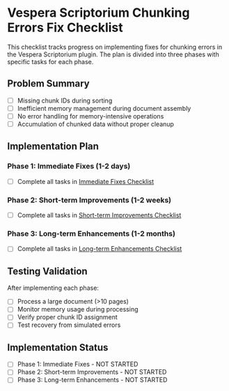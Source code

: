 # Vespera Scriptorium Chunking Errors Fix Checklist

This checklist tracks progress on implementing fixes for chunking errors in the Vespera Scriptorium plugin. The plan is divided into three phases with specific tasks for each phase.

## Problem Summary
- [ ] Missing chunk IDs during sorting
- [ ] Inefficient memory management during document assembly
- [ ] No error handling for memory-intensive operations
- [ ] Accumulation of chunked data without proper cleanup

## Implementation Plan

### Phase 1: Immediate Fixes (1-2 days)
- [ ] Complete all tasks in [Immediate Fixes Checklist](./01-immediate-fixes/immediate-fixes-checklist.md)

### Phase 2: Short-term Improvements (1-2 weeks)
- [ ] Complete all tasks in [Short-term Improvements Checklist](./02-short-term-improvements/short-term-improvements-checklist.md)

### Phase 3: Long-term Enhancements (1-2 months)
- [ ] Complete all tasks in [Long-term Enhancements Checklist](./03-long-term-enhancements/long-term-enhancements-checklist.md)

## Testing Validation

After implementing each phase:
- [ ] Process a large document (>10 pages)
- [ ] Monitor memory usage during processing
- [ ] Verify proper chunk ID assignment
- [ ] Test recovery from simulated errors

## Implementation Status
- [ ] Phase 1: Immediate Fixes - NOT STARTED
- [ ] Phase 2: Short-term Improvements - NOT STARTED
- [ ] Phase 3: Long-term Enhancements - NOT STARTED
